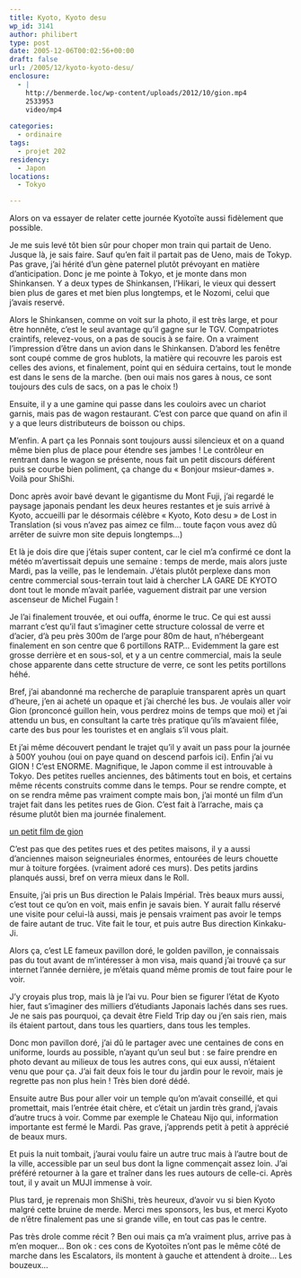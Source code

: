 ```yaml
---
title: Kyoto, Kyoto desu
wp_id: 3141
author: philibert
type: post
date: 2005-12-06T00:02:56+00:00
draft: false
url: /2005/12/kyoto-kyoto-desu/
enclosure:
  - |
    http://benmerde.loc/wp-content/uploads/2012/10/gion.mp4
    2533953
    video/mp4
    
categories:
  - ordinaire
tags:
  - projet 202
residency:
  - Japon
locations:
  - Tokyo

---
```

Alors on va essayer de relater cette journée Kyotoïte aussi fidèlement que possible.

Je me suis levé tôt bien sûr pour choper mon train qui partait de Ueno. Jusque là, je sais faire. Sauf qu&rsquo;en fait il partait pas de Ueno, mais de Tokyp. Pas grave, j&rsquo;ai hérité d&rsquo;un gène paternel plutôt prévoyant en matière d&rsquo;anticipation. Donc je me pointe à Tokyo, et je monte dans mon Shinkansen. Y a deux types de Shinkansen, l&rsquo;Hikari, le vieux qui dessert bien plus de gares et met bien plus longtemps, et le Nozomi, celui que j&rsquo;avais reservé.

Alors le Shinkansen, comme on voit sur la photo, il est très large, et pour être honnête, c&rsquo;est le seul avantage qu&rsquo;il gagne sur le TGV. Compatriotes craintifs, relevez-vous, on a pas de soucis à se faire. On a vraiment l&rsquo;impression d&rsquo;être dans un avion dans le Shinkansen. D&rsquo;abord les fenêtre sont coupé comme de gros hublots, la matière qui recouvre les parois est celles des avions, et finalement, point qui en séduira certains, tout le monde est dans le sens de la marche. (ben oui mais nos gares à nous, ce sont toujours des culs de sacs, on a pas le choix !)

Ensuite, il y a une gamine qui passe dans les couloirs avec un chariot garnis, mais pas de wagon restaurant. C&rsquo;est con parce que quand on afin il y a que leurs distributeurs de boisson ou chips.

M&rsquo;enfin. A part ça les Ponnais sont toujours aussi silencieux et on a quand même bien plus de place pour étendre ses jambes ! Le contrôleur en rentrant dans le wagon se présente, nous fait un petit discours déférent puis se courbe bien poliment, ça change du « Bonjour msieur-dames ». Voilà pour ShiShi.

Donc après avoir bavé devant le gigantisme du Mont Fuji, j&rsquo;ai regardé le paysage japonais pendant les deux heures restantes et je suis arrivé à Kyoto, accueilli par le désormais célèbre « Kyoto, Koto desu » de Lost in Translation (si vous n&rsquo;avez pas aimez ce film&#8230; toute façon vous avez dû arrêter de suivre mon site depuis longtemps&#8230;) 

Et là je dois dire que j&rsquo;étais super content, car le ciel m&rsquo;a confirmé ce dont la météo m&rsquo;avertissait depuis une semaine : temps de merde, mais alors juste Mardi, pas la veille, pas le lendemain. J&rsquo;étais plutôt perplexe dans mon centre commercial sous-terrain tout laid à chercher LA GARE DE KYOTO dont tout le monde m&rsquo;avait parlée, vaguement distrait par une version ascenseur de Michel Fugain ! 

Je l&rsquo;ai finalement trouvée, et oui ouffa, énorme le truc. Ce qui est aussi marrant c&rsquo;est qu&rsquo;il faut s&rsquo;imaginer cette structure colossal de verre et d&rsquo;acier, d&rsquo;à peu près 300m de l&rsquo;arge pour 80m de haut, n&rsquo;hébergeant finalement en son centre que 6 portillons RATP&#8230; Evidemment la gare est grosse derrière et en sous-sol, et y a un centre commercial, mais la seule chose apparente dans cette structure de verre, ce sont les petits portillons héhé.

Bref, j&rsquo;ai abandonné ma recherche de parapluie transparent après un quart d&rsquo;heure, j&rsquo;en ai acheté un opaque et j&rsquo;ai cherché les bus. Je voulais aller voir Gion (pronconcé guillon hein, vous perdrez moins de temps que moi) et j&rsquo;ai attendu un bus, en consultant la carte très pratique qu&rsquo;ils m&rsquo;avaient filée, carte des bus pour les touristes et en anglais s&rsquo;il vous plait. 

Et j&rsquo;ai même découvert pendant le trajet qu&rsquo;il y avait un pass pour la journée à 500Y youhou (oui on paye quand on descend parfois ici). Enfin j&rsquo;ai vu GION ! C&rsquo;est ENORME. Magnifique, le Japon comme il est introuvable à Tokyo. Des petites ruelles anciennes, des bâtiments tout en bois, et certains même récents construits comme dans le temps. Pour se rendre compte, et on se rendra même pas vraiment compte mais bon, j&rsquo;ai monté un film d&rsquo;un trajet fait dans les petites rues de Gion. C&rsquo;est fait à l&rsquo;arrache, mais ça résume plutôt bien ma journée finalement.

[un petit film de gion][1]

C&rsquo;est pas que des petites rues et des petites maisons, il y a aussi d&rsquo;anciennes maison seigneuriales énormes, entourées de leurs chouette mur à toiture forgées. (vraiment adoré ces murs). Des petits jardins planqués aussi, bref on verra mieux dans le Roll.

Ensuite, j&rsquo;ai pris un Bus direction le Palais Impérial. Très beaux murs aussi, c&rsquo;est tout ce qu&rsquo;on en voit, mais enfin je savais bien. Y aurait fallu réservé une visite pour celui-là aussi, mais je pensais vraiment pas avoir le temps de faire autant de truc. Vite fait le tour, et puis autre Bus direction Kinkaku-Ji. 

Alors ça, c&rsquo;est LE fameux pavillon doré, le golden pavillon, je connaissais pas du tout avant de m&rsquo;intéresser à mon visa, mais quand j&rsquo;ai trouvé ça sur internet l&rsquo;année dernière, je m&rsquo;étais quand même promis de tout faire pour le voir.
  
J&rsquo;y croyais plus trop, mais là je l&rsquo;ai vu. Pour bien se figurer l&rsquo;état de Kyoto hier, faut s&rsquo;imaginer des milliers d&rsquo;étudiants Japonais lachés dans ses rues. Je ne sais pas pourquoi, ça devait être Field Trip day ou j&rsquo;en sais rien, mais ils étaient partout, dans tous les quartiers, dans tous les temples. 

Donc mon pavillon doré, j&rsquo;ai dû le partager avec une centaines de cons en uniforme, lourds au possible, n&rsquo;ayant qu&rsquo;un seul but : se faire prendre en photo devant au milieux de tous les autres cons, qui eux aussi, n&rsquo;étaient venu que pour ça. J&rsquo;ai fait deux fois le tour du jardin pour le revoir, mais je regrette pas non plus hein ! Très bien doré dédé.

Ensuite autre Bus pour aller voir un temple qu&rsquo;on m&rsquo;avait conseillé, et qui promettait, mais l&rsquo;entrée était chère, et c&rsquo;était un jardin très grand, j&rsquo;avais d&rsquo;autre trucs à voir. Comme par exemple le Chateau Nijo qui, information importante est fermé le Mardi. Pas grave, j&rsquo;apprends petit à petit à apprécié de beaux murs.

Et puis la nuit tombait, j&rsquo;aurai voulu faire un autre truc mais à l&rsquo;autre bout de la ville, accessible par un seul bus dont la ligne commençait assez loin. J&rsquo;ai préféré retourner à la gare et traîner dans les rues autours de celle-ci. Après tout, il y avait un MUJI immense à voir.

Plus tard, je reprenais mon ShiShi, très heureux, d&rsquo;avoir vu si bien Kyoto malgré cette bruine de merde. Merci mes sponsors, les bus, et merci Kyoto de n&rsquo;être finalement pas une si grande ville, en tout cas pas le centre.

Pas très drole comme récit ? Ben oui mais ça m&rsquo;a vraiment plus, arrive pas à m&rsquo;en moquer&#8230; Bon ok : ces cons de Kyotoïtes n&rsquo;ont pas le même côté de marche dans les Escalators, ils montent à gauche et attendent à droite&#8230; Les bouzeux&#8230;

<div class="gallery-container">
  <div class="gallery">
    <figure class="image-frame landscape"> <img src="/uploads/2012/10/IMG_9907.jpg" alt="" /> </figure> <figure class="image-frame landscape"> <img src="/uploads/2012/10/IMG_0047.jpg" alt="" /> </figure> <figure class="image-frame landscape"> <img src="/uploads/2012/10/IMG_9967.jpg" alt="" /> </figure> <figure class="image-frame landscape"> <img src="/uploads/2012/10/IMG_9946.jpg" alt="" /> </figure> <figure class="image-frame landscape"> <img src="/uploads/2012/10/IMG_9918.jpg" alt="" /> </figure> <figure class="image-frame landscape"> <img src="/uploads/2012/10/IMG_9912.jpg" alt="" /> </figure> <figure class="image-frame landscape"> <img src="/uploads/2012/10/IMG_0014.jpg" alt="" /> </figure>
  </div>
</div>

 [1]: /uploads/2012/10/gion.mp4